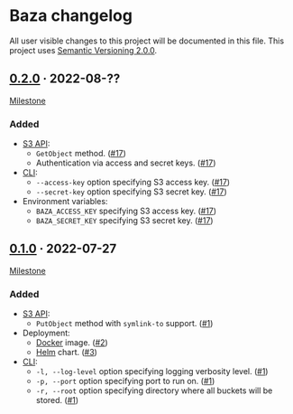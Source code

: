 Baza changelog
==============

All user visible changes to this project will be documented in this file. This project uses [Semantic Versioning 2.0.0].




## [0.2.0] · 2022-08-??
[0.2.0]: /../../tree/v0.2.0

[Milestone](/../../milestone/2)

### Added

- [S3 API]:
    - `GetObject` method. ([#17])
    - Authentication via access and secret keys. ([#17])
- [CLI]:
    - `--access-key` option specifying S3 access key. ([#17])
    - `--secret-key` option specifying S3 secret key. ([#17]) 
- Environment variables:
    - `BAZA_ACCESS_KEY` specifying S3 access key. ([#17])
    - `BAZA_SECRET_KEY` specifying S3 secret key. ([#17]) 




## [0.1.0] · 2022-07-27
[0.1.0]: /../../tree/v0.1.0

[Milestone](/../../milestone/1)

### Added

- [S3 API]:
    - `PutObject` method with `symlink-to` support. ([#1])
- Deployment:
    - [Docker] image. ([#2]) 
    - [Helm] chart. ([#3])
- [CLI]:
    - `-l, --log-level` option specifying logging verbosity level. ([#1])
    - `-p, --port` option specifying port to run on. ([#1]) 
    - `-r, --root` option specifying directory where all buckets will be stored. ([#1]) 

[#1]: /../../pull/1
[#2]: /../../pull/2
[#3]: /../../pull/3
[#17]: /../../pull/17




[CLI]: https://en.wikipedia.org/wiki/Command-line_interface
[Docker]: https://www.docker.com
[Helm]: https://helm.sh
[S3 API]: https://docs.aws.amazon.com/AmazonS3/latest/API/Type_API_Reference.html
[Semantic Versioning 2.0.0]: https://semver.org
